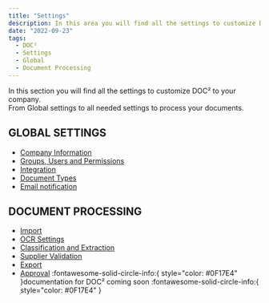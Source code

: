 ```yaml
---
title: "Settings"
description: In this area you will find all the settings to customize DOC² to your company. From Global settings to all needed settings to process your documents.
date: "2022-09-23"
tags:
  - DOC²
  - Settings
  - Global
  - Document Processing
---
```


In this section you will find all the settings to customize DOC² to your company.<br> From Global settings to all needed settings to process your documents.

## GLOBAL SETTINGS

- [Company Information](/doc2/company-information/)
- [Groups, Users and Permissions](/security/privileges/)
- [Integration](/doc2/api-integration/api-integration/)
- [Document Types](/doc2/settings-document-types/)
- [Email notification](/doc2/e-mail/)

## DOCUMENT PROCESSING

- [Import](/doc2/import/)
- [OCR Settings](/doc2/document-validation/ocr-view/)
- [Classification and Extraction](/doc2/document-validation/)
- [Supplier Validation](/doc2/settings-master-data-validation/)
- [Export](/doc2/export/)
- [Approval](/example/approval/)  :fontawesome-solid-circle-info:{ style="color: #0F17E4" }documentation for DOC² coming soon :fontawesome-solid-circle-info:{ style="color: #0F17E4" }
